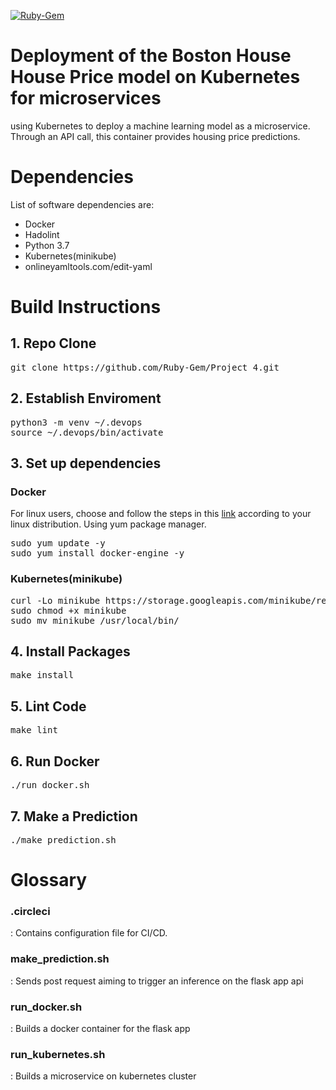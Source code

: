 [![Ruby-Gem](https://circleci.com/gh/Ruby-Gem/Project_4?style=svg)](https://circleci.com/gh/circleci/circleci-docs)

# Deployment of the Boston House House Price model on Kubernetes for microservices
using Kubernetes to deploy a machine learning model as a microservice. Through an API call, this container provides housing price predictions.

# Dependencies
List of software dependencies are:
* Docker
* Hadolint
* Python 3.7
* Kubernetes(minikube)
* onlineyamltools.com/edit-yaml

# Build Instructions
## 1. Repo Clone
<pre>
git clone https://github.com/Ruby-Gem/Project_4.git
</pre>
## 2. Establish Enviroment
<pre>
python3 -m venv ~/.devops
source ~/.devops/bin/activate
</pre>
## 3. Set up dependencies
### Docker
For linux users, choose and follow the steps in this <a href="https://runnable.com/docker/install-docker-on-linux">link</a> according to your linux distribution.
Using yum package manager.
<pre>
sudo yum update -y
sudo yum install docker-engine -y
</pre>

### Kubernetes(minikube)
<pre>
curl -Lo minikube https://storage.googleapis.com/minikube/releases/latest/minikube-linux-amd64
sudo chmod +x minikube
sudo mv minikube /usr/local/bin/
</pre>

## 4. Install Packages
<pre>
make install
</pre>

## 5. Lint Code
<pre>
make lint
</pre>

## 6. Run Docker
<pre>
./run_docker.sh
</pre>

## 7. Make a Prediction
<pre>
./make_prediction.sh
</pre>

# Glossary
<h3>.circleci</h3>: Contains configuration file for CI/CD.<br>
<h3>make_prediction.sh</h3>: Sends post request aiming to trigger an inference on the flask app api<br>
<h3>run_docker.sh</h3>: Builds a docker container for the flask app<br>
<h3>run_kubernetes.sh</h3>: Builds a microservice on kubernetes cluster<br>
